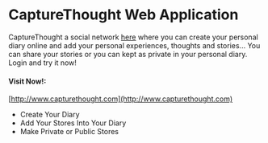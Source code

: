 # CaptureThought Web Application


CaptureThought a social network [here](http://www.capturethought.com) where you can create your personal diary online and add your personal experiences, thoughts and stories... You can share your stories or you can kept as private in your personal diary. Login and try it now!

#### **Visit Now!:**
[http://www.capturethought.com](http://www.capturethought.com)


* Create Your Diary
* Add Your Stores Into Your Diary
* Make Private or Public Stores

